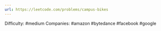 ```yaml
---
url: https://leetcode.com/problems/campus-bikes
---
```


Difficulty: #medium
Companies: #amazon #bytedance #facebook #google
